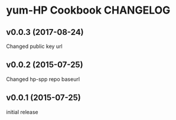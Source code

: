 yum-HP Cookbook CHANGELOG
======================
v0.0.3 (2017-08-24)
------
Changed public key url

v0.0.2 (2015-07-25)
------
Changed hp-spp repo baseurl

v0.0.1 (2015-07-25)
------
initial release
